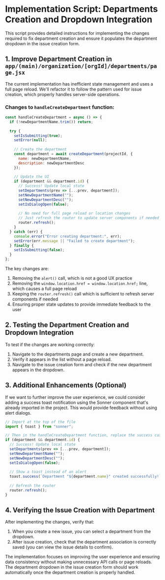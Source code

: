# Implementation Script: Departments Creation and Dropdown Integration

This script provides detailed instructions for implementing the changes required to fix department creation and ensure it populates the department dropdown in the issue creation form.

## 1. Improve Department Creation in `app/(main)/organization/[orgId]/departments/page.jsx`

The current implementation has inefficient state management and uses a full page reload. We'll refactor it to follow the pattern used for issue creation, which properly handles server-side operations.

### Changes to `handleCreateDepartment` function:

```javascript
const handleCreateDepartment = async () => {
  if (!newDepartmentName.trim()) return;
  
  try {
    setIsSubmitting(true);
    setError(null);
    
    // Create the department
    const department = await createDepartment(projectId, {
      name: newDepartmentName,
      description: newDepartmentDesc
    });
    
    // Update the UI
    if (department && department.id) {
      // Success! Update local state
      setDepartments(prev => [...prev, department]);
      setNewDepartmentName("");
      setNewDepartmentDesc("");
      setIsDialogOpen(false);
      
      // No need for full page reload or location changes
      // Just refresh the router to update server components if needed
      router.refresh();
    }
  } catch (err) {
    console.error("Error creating department:", err);
    setError(err.message || "Failed to create department");
  } finally {
    setIsSubmitting(false);
  }
};
```

The key changes are:
1. Removing the `alert()` call, which is not a good UX practice
2. Removing the `window.location.href = window.location.href;` line, which causes a full page reload
3. Keeping the `router.refresh()` call which is sufficient to refresh server components if needed
4. Ensuring proper state updates to provide immediate feedback to the user

## 2. Testing the Department Creation and Dropdown Integration

To test if the changes are working correctly:

1. Navigate to the departments page and create a new department.
2. Verify it appears in the list without a page reload.
3. Navigate to the issue creation form and check if the new department appears in the dropdown.

## 3. Additional Enhancements (Optional)

If we want to further improve the user experience, we could consider adding a success toast notification using the Sonner component that's already imported in the project. This would provide feedback without using alert dialogs.

```javascript
// Import at the top of the file
import { toast } from "sonner";

// Then in the handleCreateDepartment function, replace the success case:
if (department && department.id) {
  // Success! Update local state
  setDepartments(prev => [...prev, department]);
  setNewDepartmentName("");
  setNewDepartmentDesc("");
  setIsDialogOpen(false);
  
  // Show a toast instead of an alert
  toast.success(`Department "${department.name}" created successfully!`);
  
  // Refresh the router
  router.refresh();
}
```

## 4. Verifying the Issue Creation with Department

After implementing the changes, verify that:

1. When you create a new issue, you can select a department from the dropdown.
2. After issue creation, check that the department association is correctly saved (you can view the issue details to confirm).

The implementation focuses on improving the user experience and ensuring data consistency without making unnecessary API calls or page reloads. The department dropdown in the issue creation form should work automatically once the department creation is properly handled.
